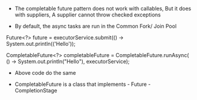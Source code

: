 - The completable future pattern does not work with callables, But it does with suppliers, A
  supplier cannot throw checked exceptions

- By default, the async tasks are run in the Common Fork/ Join Pool

Future<?> future = executorService.submit(() -> System.out.println(('Hello'));

CompletableFuture<?> completableFuture = CompletableFuture.runAsync(
() -> System.out.println("Hello"), executorService);

- Above code do the same

- CompletableFuture is a class that implements 
        - Future
        - CompletionStage
